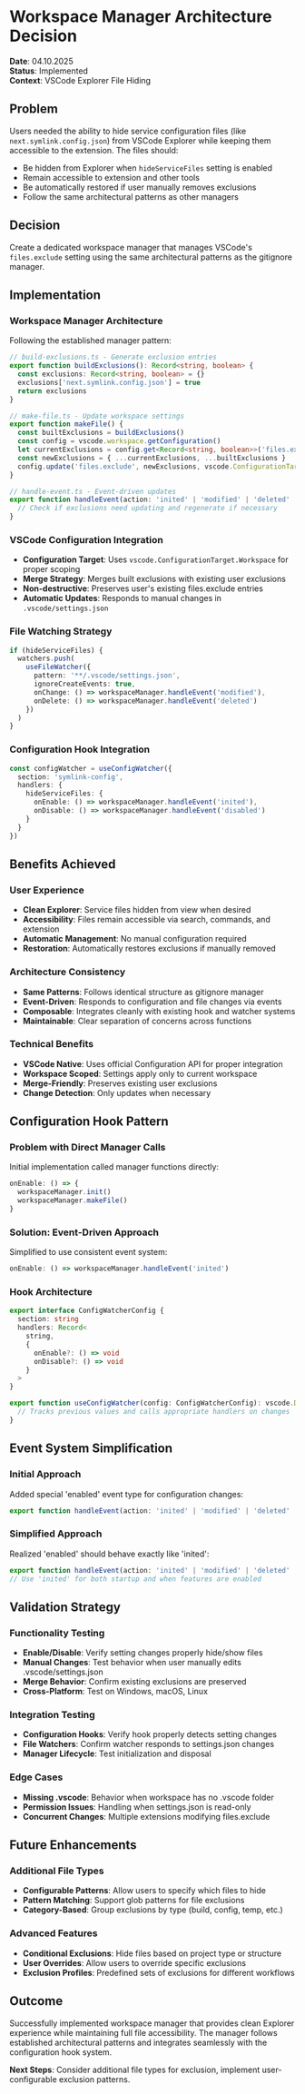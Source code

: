 # Workspace Manager Architecture Decision

**Date**: 04.10.2025  
**Status**: Implemented  
**Context**: VSCode Explorer File Hiding

## Problem

Users needed the ability to hide service configuration files (like `next.symlink.config.json`) from VSCode Explorer while keeping them accessible to the extension. The files should:

- Be hidden from Explorer when `hideServiceFiles` setting is enabled
- Remain accessible to extension and other tools
- Be automatically restored if user manually removes exclusions
- Follow the same architectural patterns as other managers

## Decision

Create a dedicated workspace manager that manages VSCode's `files.exclude` setting using the same architectural patterns as the gitignore manager.

## Implementation

### Workspace Manager Architecture

Following the established manager pattern:

```typescript
// build-exclusions.ts - Generate exclusion entries
export function buildExclusions(): Record<string, boolean> {
  const exclusions: Record<string, boolean> = {}
  exclusions['next.symlink.config.json'] = true
  return exclusions
}

// make-file.ts - Update workspace settings
export function makeFile() {
  const builtExclusions = buildExclusions()
  const config = vscode.workspace.getConfiguration()
  let currentExclusions = config.get<Record<string, boolean>>('files.exclude', {})
  const newExclusions = { ...currentExclusions, ...builtExclusions }
  config.update('files.exclude', newExclusions, vscode.ConfigurationTarget.Workspace)
}

// handle-event.ts - Event-driven updates
export function handleEvent(action: 'inited' | 'modified' | 'deleted' | 'disabled') {
  // Check if exclusions need updating and regenerate if necessary
}
```

### VSCode Configuration Integration

- **Configuration Target**: Uses `vscode.ConfigurationTarget.Workspace` for proper scoping
- **Merge Strategy**: Merges built exclusions with existing user exclusions
- **Non-destructive**: Preserves user's existing files.exclude entries
- **Automatic Updates**: Responds to manual changes in `.vscode/settings.json`

### File Watching Strategy

```typescript
if (hideServiceFiles) {
  watchers.push(
    useFileWatcher({
      pattern: '**/.vscode/settings.json',
      ignoreCreateEvents: true,
      onChange: () => workspaceManager.handleEvent('modified'),
      onDelete: () => workspaceManager.handleEvent('deleted')
    })
  )
}
```

### Configuration Hook Integration

```typescript
const configWatcher = useConfigWatcher({
  section: 'symlink-config',
  handlers: {
    hideServiceFiles: {
      onEnable: () => workspaceManager.handleEvent('inited'),
      onDisable: () => workspaceManager.handleEvent('disabled')
    }
  }
})
```

## Benefits Achieved

### User Experience

- **Clean Explorer**: Service files hidden from view when desired
- **Accessibility**: Files remain accessible via search, commands, and extension
- **Automatic Management**: No manual configuration required
- **Restoration**: Automatically restores exclusions if manually removed

### Architecture Consistency

- **Same Patterns**: Follows identical structure as gitignore manager
- **Event-Driven**: Responds to configuration and file changes via events
- **Composable**: Integrates cleanly with existing hook and watcher systems
- **Maintainable**: Clear separation of concerns across functions

### Technical Benefits

- **VSCode Native**: Uses official Configuration API for proper integration
- **Workspace Scoped**: Settings apply only to current workspace
- **Merge-Friendly**: Preserves existing user exclusions
- **Change Detection**: Only updates when necessary

## Configuration Hook Pattern

### Problem with Direct Manager Calls

Initial implementation called manager functions directly:

```typescript
onEnable: () => {
  workspaceManager.init()
  workspaceManager.makeFile()
}
```

### Solution: Event-Driven Approach

Simplified to use consistent event system:

```typescript
onEnable: () => workspaceManager.handleEvent('inited')
```

### Hook Architecture

```typescript
export interface ConfigWatcherConfig {
  section: string
  handlers: Record<
    string,
    {
      onEnable?: () => void
      onDisable?: () => void
    }
  >
}

export function useConfigWatcher(config: ConfigWatcherConfig): vscode.Disposable {
  // Tracks previous values and calls appropriate handlers on changes
}
```

## Event System Simplification

### Initial Approach

Added special 'enabled' event type for configuration changes:

```typescript
export function handleEvent(action: 'inited' | 'modified' | 'deleted' | 'enabled' | 'disabled')
```

### Simplified Approach

Realized 'enabled' should behave exactly like 'inited':

```typescript
export function handleEvent(action: 'inited' | 'modified' | 'deleted' | 'disabled')
// Use 'inited' for both startup and when features are enabled
```

## Validation Strategy

### Functionality Testing

- **Enable/Disable**: Verify setting changes properly hide/show files
- **Manual Changes**: Test behavior when user manually edits .vscode/settings.json
- **Merge Behavior**: Confirm existing exclusions are preserved
- **Cross-Platform**: Test on Windows, macOS, Linux

### Integration Testing

- **Configuration Hooks**: Verify hook properly detects setting changes
- **File Watchers**: Confirm watcher responds to settings.json changes
- **Manager Lifecycle**: Test initialization and disposal

### Edge Cases

- **Missing .vscode**: Behavior when workspace has no .vscode folder
- **Permission Issues**: Handling when settings.json is read-only
- **Concurrent Changes**: Multiple extensions modifying files.exclude

## Future Enhancements

### Additional File Types

- **Configurable Patterns**: Allow users to specify which files to hide
- **Pattern Matching**: Support glob patterns for file exclusions
- **Category-Based**: Group exclusions by type (build, config, temp, etc.)

### Advanced Features

- **Conditional Exclusions**: Hide files based on project type or structure
- **User Overrides**: Allow users to override specific exclusions
- **Exclusion Profiles**: Predefined sets of exclusions for different workflows

## Outcome

Successfully implemented workspace manager that provides clean Explorer experience while maintaining full file accessibility. The manager follows established architectural patterns and integrates seamlessly with the configuration hook system.

**Next Steps**: Consider additional file types for exclusion, implement user-configurable exclusion patterns.
